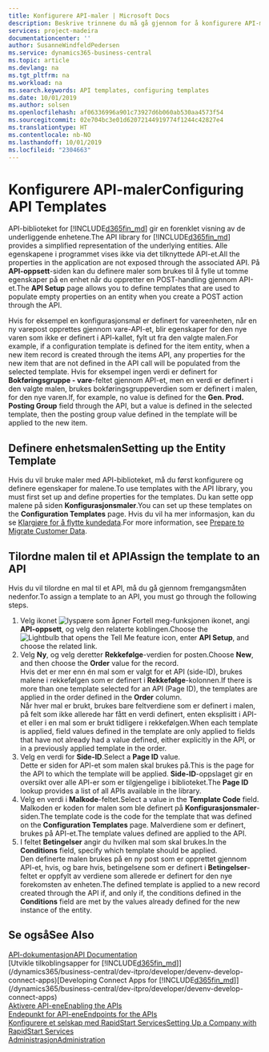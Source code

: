 ```yaml
---
title: Konfigurere API-maler | Microsoft Docs
description: Beskrive trinnene du må gå gjennom for å konfigurere API-maler for Dynamics 365 Business Central.
services: project-madeira
documentationcenter: ''
author: SusanneWindfeldPedersen
ms.service: dynamics365-business-central
ms.topic: article
ms.devlang: na
ms.tgt_pltfrm: na
ms.workload: na
ms.search.keywords: API templates, configuring templates
ms.date: 10/01/2019
ms.author: solsen
ms.openlocfilehash: af06336996a901c73927d6b060ab530aa4573f54
ms.sourcegitcommit: 02e704bc3e01d62072144919774f1244c42827e4
ms.translationtype: HT
ms.contentlocale: nb-NO
ms.lasthandoff: 10/01/2019
ms.locfileid: "2304663"
---
```

# <a name="configuring-api-templates"></a><span data-ttu-id="c5ce4-103">Konfigurere API-maler</span><span class="sxs-lookup"><span data-stu-id="c5ce4-103">Configuring API Templates</span></span>
<span data-ttu-id="c5ce4-104">API-biblioteket for [!INCLUDE[d365fin_md](includes/d365fin_md.md)] gir en forenklet visning av de underliggende enhetene.</span><span class="sxs-lookup"><span data-stu-id="c5ce4-104">The API library for [!INCLUDE[d365fin_md](includes/d365fin_md.md)] provides a simplified representation of the underlying entities.</span></span> <span data-ttu-id="c5ce4-105">Alle egenskapene i programmet vises ikke via det tilknyttede API-et.</span><span class="sxs-lookup"><span data-stu-id="c5ce4-105">All the properties in the application are not exposed through the associated API.</span></span> <span data-ttu-id="c5ce4-106">På **API-oppsett**-siden kan du definere maler som brukes til å fylle ut tomme egenskaper på en enhet når du oppretter en POST-handling gjennom API-et.</span><span class="sxs-lookup"><span data-stu-id="c5ce4-106">The **API Setup** page allows you to define templates that are used to populate empty properties on an entity when you create a POST action through the API.</span></span> 

<span data-ttu-id="c5ce4-107">Hvis for eksempel en konfigurasjonsmal er definert for vareenheten, når en ny varepost opprettes gjennom vare-API-et, blir egenskaper for den nye varen som ikke er definert i API-kallet, fylt ut fra den valgte malen.</span><span class="sxs-lookup"><span data-stu-id="c5ce4-107">For example, if a configuration template is defined for the item entity, when a new item record is created through the items API, any properties for the new item that are not defined in the API call will be populated from the selected template.</span></span> <span data-ttu-id="c5ce4-108">Hvis for eksempel ingen verdi er definert for **Bokføringsgruppe - vare**-feltet gjennom API-et, men en verdi er definert i den valgte malen, brukes bokføringsgruppeverdien som er definert i malen, for den nye varen.</span><span class="sxs-lookup"><span data-stu-id="c5ce4-108">If, for example, no value is defined for the **Gen. Prod. Posting Group** field through the API, but a value is defined in the selected template, then the posting group value defined in the template will be applied to the new item.</span></span> 

## <a name="setting-up-the-entity-template"></a><span data-ttu-id="c5ce4-109">Definere enhetsmalen</span><span class="sxs-lookup"><span data-stu-id="c5ce4-109">Setting up the Entity Template</span></span>
<span data-ttu-id="c5ce4-110">Hvis du vil bruke maler med API-biblioteket, må du først konfigurere og definere egenskaper for malene.</span><span class="sxs-lookup"><span data-stu-id="c5ce4-110">To use templates with the API library, you must first set up and define properties for the templates.</span></span> <span data-ttu-id="c5ce4-111">Du kan sette opp malene på siden **Konfigurasjonsmaler**.</span><span class="sxs-lookup"><span data-stu-id="c5ce4-111">You can set up these templates on the **Configuration Templates** page.</span></span> <span data-ttu-id="c5ce4-112">Hvis du vil ha mer informasjon, kan du se [Klargjøre for å flytte kundedata](admin-use-templates-to-prepare-customer-data-for-migration.md).</span><span class="sxs-lookup"><span data-stu-id="c5ce4-112">For more information, see [Prepare to Migrate Customer Data](admin-use-templates-to-prepare-customer-data-for-migration.md).</span></span> 

## <a name="assign-the-template-to-an-api"></a><span data-ttu-id="c5ce4-113">Tilordne malen til et API</span><span class="sxs-lookup"><span data-stu-id="c5ce4-113">Assign the template to an API</span></span>

<span data-ttu-id="c5ce4-114">Hvis du vil tilordne en mal til et API, må du gå gjennom fremgangsmåten nedenfor.</span><span class="sxs-lookup"><span data-stu-id="c5ce4-114">To assign a template to an API, you must go through the following steps.</span></span>

1. <span data-ttu-id="c5ce4-115">Velg ikonet ![lyspære som åpner Fortell meg-funksjonen](media/ui-search/search_small.png "Fortell hva du vil gjøre") ikonet, angi **API-oppsett**, og velg den relaterte koblingen.</span><span class="sxs-lookup"><span data-stu-id="c5ce4-115">Choose the ![Lightbulb that opens the Tell Me feature](media/ui-search/search_small.png "Tell me what you want to do") icon, enter **API Setup**, and choose the related link.</span></span>
2. <span data-ttu-id="c5ce4-116">Velg **Ny**, og velg deretter **Rekkefølge**-verdien for posten.</span><span class="sxs-lookup"><span data-stu-id="c5ce4-116">Choose **New**, and then choose the **Order** value for the record.</span></span>  
<span data-ttu-id="c5ce4-117">Hvis det er mer enn én mal som er valgt for et API (side-ID), brukes malene i rekkefølgen som er definert i **Rekkefølge**-kolonnen.</span><span class="sxs-lookup"><span data-stu-id="c5ce4-117">If there is more than one template selected for an API (Page ID), the templates are applied in the order defined in the **Order** column.</span></span>   
<span data-ttu-id="c5ce4-118">Når hver mal er brukt, brukes bare feltverdiene som er definert i malen, på felt som ikke allerede har fått en verdi definert, enten eksplisitt i API-et eller i en mal som er brukt tidligere i rekkefølgen.</span><span class="sxs-lookup"><span data-stu-id="c5ce4-118">When each template is applied, field values defined in the template are only applied to fields that have not already had a value defined, either explicitly in the API, or in a previously applied template in the order.</span></span> 
3. <span data-ttu-id="c5ce4-119">Velg en verdi for **Side-ID**.</span><span class="sxs-lookup"><span data-stu-id="c5ce4-119">Select a **Page ID** value.</span></span>  
<span data-ttu-id="c5ce4-120">Dette er siden for API-et som malen skal brukes på.</span><span class="sxs-lookup"><span data-stu-id="c5ce4-120">This is the page for the API to which the template will be applied.</span></span> <span data-ttu-id="c5ce4-121">**Side-ID**-oppslaget gir en oversikt over alle API-er som er tilgjengelige i biblioteket.</span><span class="sxs-lookup"><span data-stu-id="c5ce4-121">The **Page ID** lookup provides a list of all APIs available in the library.</span></span>
4. <span data-ttu-id="c5ce4-122">Velg en verdi i **Malkode**-feltet.</span><span class="sxs-lookup"><span data-stu-id="c5ce4-122">Select a value in the **Template Code** field.</span></span>  
<span data-ttu-id="c5ce4-123">Malkoden er koden for malen som ble definert på **Konfigurasjonsmaler**-siden.</span><span class="sxs-lookup"><span data-stu-id="c5ce4-123">The template code is the code for the template that was defined on the **Configuration Templates** page.</span></span> <span data-ttu-id="c5ce4-124">Malverdiene som er definert, brukes på API-et.</span><span class="sxs-lookup"><span data-stu-id="c5ce4-124">The template values defined are applied to the API.</span></span> 
5. <span data-ttu-id="c5ce4-125">I feltet **Betingelser** angir du hvilken mal som skal brukes.</span><span class="sxs-lookup"><span data-stu-id="c5ce4-125">In the **Conditions** field, specify which template should be applied.</span></span>  
<span data-ttu-id="c5ce4-126">Den definerte malen brukes på en ny post som er opprettet gjennom API-et, hvis, og bare hvis, betingelsene som er definert i **Betingelser**-feltet er oppfylt av verdiene som allerede er definert for den nye forekomsten av enheten.</span><span class="sxs-lookup"><span data-stu-id="c5ce4-126">The defined template is applied to a new record created through the API if, and only if, the conditions defined in the **Conditions** field are met by the values already defined for the new instance of the entity.</span></span>

## <a name="see-also"></a><span data-ttu-id="c5ce4-127">Se også</span><span class="sxs-lookup"><span data-stu-id="c5ce4-127">See Also</span></span>
[<span data-ttu-id="c5ce4-128">API-dokumentasjon</span><span class="sxs-lookup"><span data-stu-id="c5ce4-128">API Documentation</span></span>](/dynamics-nav/fin-graph)  
<span data-ttu-id="c5ce4-129">[Utvikle tilkoblingsapper for [!INCLUDE[d365fin_md](includes/d365fin_md.md)]](/dynamics365/business-central/dev-itpro/developer/devenv-develop-connect-apps)</span><span class="sxs-lookup"><span data-stu-id="c5ce4-129">[Developing Connect Apps for [!INCLUDE[d365fin_md](includes/d365fin_md.md)]](/dynamics365/business-central/dev-itpro/developer/devenv-develop-connect-apps)</span></span>  
[<span data-ttu-id="c5ce4-130">Aktivere API-ene</span><span class="sxs-lookup"><span data-stu-id="c5ce4-130">Enabling the APIs</span></span>](/dynamics-nav/enabling-apis-for-dynamics-nav)  
[<span data-ttu-id="c5ce4-131">Endepunkt for API-ene</span><span class="sxs-lookup"><span data-stu-id="c5ce4-131">Endpoints for the APIs</span></span>](/dynamics-nav/endpoints-apis-for-dynamics)  
[<span data-ttu-id="c5ce4-132">Konfigurere et selskap med RapidStart Services</span><span class="sxs-lookup"><span data-stu-id="c5ce4-132">Setting Up a Company with RapidStart Services</span></span>](admin-set-up-a-company-with-rapidstart.md)  
[<span data-ttu-id="c5ce4-133">Administrasjon</span><span class="sxs-lookup"><span data-stu-id="c5ce4-133">Administration</span></span>](admin-setup-and-administration.md)